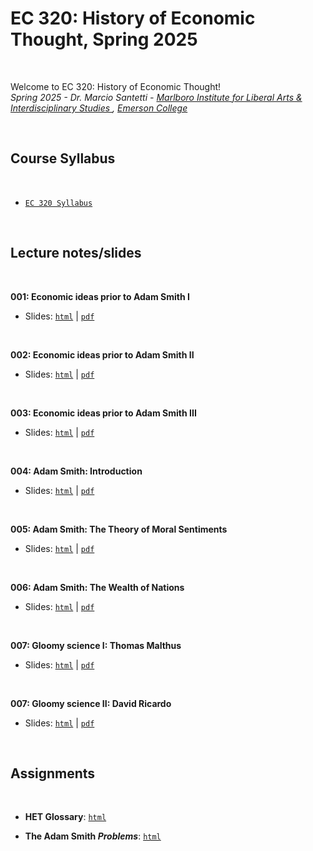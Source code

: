 # EC 320: History of Economic Thought, Spring 2025

<br>

Welcome to EC 320: History of Economic Thought!<br>
*Spring 2025 - Dr. Marcio Santetti - [Marlboro Institute for Liberal Arts & Interdisciplinary Studies ](https://emerson.edu/academics/schools-labs-and-centers/marlboro-institute), [Emerson College](https://www.emerson.edu/)*

<br>

## Course Syllabus

<br>

  - [`EC 320 Syllabus`](https://raw.githack.com/marciosantetti/ec320-sp25/main/syllabus/syllabus-ec320-spring25.pdf)

<br>


## Lecture notes/slides


<br>

**001: Economic ideas prior to Adam Smith I**

  - Slides: [`html`](https://raw.githack.com/marciosantetti/ec320-sp25/main/lectures/001-pre-smith/001-pre-smith-2.html) | [`pdf`](https://raw.githack.com/marciosantetti/ec320-sp25/main/lectures/001-pre-smith/001-pre-smith-individualism.pdf)


<br>

**002: Economic ideas prior to Adam Smith II**

  - Slides: [`html`](https://raw.githack.com/marciosantetti/ec320-sp25/main/lectures/001-pre-smith/001-pre-smith-mercantilism.html) | [`pdf`](https://raw.githack.com/marciosantetti/ec320-sp25/main/lectures/001-pre-smith/001-pre-smith-mercantilism.pdf)

<br>

**003: Economic ideas prior to Adam Smith III**

  - Slides: [`html`](https://raw.githack.com/marciosantetti/ec320-sp25/main/lectures/001-pre-smith/001-pre-smith-physiocracy.html) | [`pdf`](https://raw.githack.com/marciosantetti/ec320-sp25/main/lectures/001-pre-smith/001-pre-smith-physiocracy1.pdf)

<br>

**004: Adam Smith: Introduction**

  - Slides: [`html`](https://raw.githack.com/marciosantetti/ec320-sp25/refs/heads/main/lectures/002-smith/002-smith-moral-philosophy.html) | [`pdf`](https://raw.githack.com/marciosantetti/ec320-sp25/refs/heads/main/lectures/002-smith/002-smith-introduction.pdf)

<br>

**005: Adam Smith: The Theory of Moral Sentiments**

  - Slides: [`html`](https://raw.githack.com/marciosantetti/ec320-sp25/refs/heads/main/lectures/002-smith/002-smith-moral-philosophy-2.html) | [`pdf`](https://raw.githack.com/marciosantetti/ec320-sp25/main/lectures/002-smith/002-smith-moral-philosophy.pdf)


<br>

**006: Adam Smith: The Wealth of Nations**

  - Slides: [`html`](https://raw.githack.com/marciosantetti/ec320-sp25/refs/heads/main/lectures/002-smith/002-smith-wealth.html) | [`pdf`](https://raw.githack.com/marciosantetti/ec320-sp25/main/lectures/002-smith/002-smith-wealth.pdf)


<br>

**007: Gloomy science I: Thomas Malthus**

  - Slides: [`html`](https://raw.githack.com/marciosantetti/ec320-sp25/refs/heads/main/lectures/003-malthus-ricardo/003-malthus.html) | [`pdf`](https://raw.githack.com/marciosantetti/ec320-sp25/refs/heads/main/lectures/003-malthus-ricardo/003-malthus.pdf)

<br>

**007: Gloomy science II: David Ricardo**

  - Slides: [`html`](https://raw.githack.com/marciosantetti/ec320-sp25/refs/heads/main/lectures/003-malthus-ricardo/003-ricardo.html) | [`pdf`](https://raw.githack.com/marciosantetti/ec320-sp25/refs/heads/main/lectures/003-malthus-ricardo/003-ricardo.pdf)


<br>




## Assignments

<br>

- **HET Glossary**: [`html`](https://raw.githack.com/marciosantetti/ec320-sp25/refs/heads/main/assignments/glossary/glossary-ec320-sp25.html)

- **The Adam Smith *Problems***: [`html`](https://raw.githack.com/marciosantetti/ec320-sp25/refs/heads/main/assignments/adam-smith-problems/smith-problems-ec320-sp25.html)
